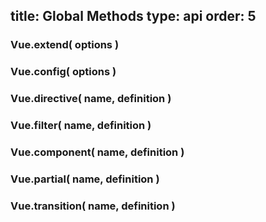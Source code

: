 title: Global Methods
type: api
order: 5
---

### Vue.extend( options )

### Vue.config( options )

### Vue.directive( name, definition )

### Vue.filter( name, definition )

### Vue.component( name, definition )

### Vue.partial( name, definition )

### Vue.transition( name, definition )